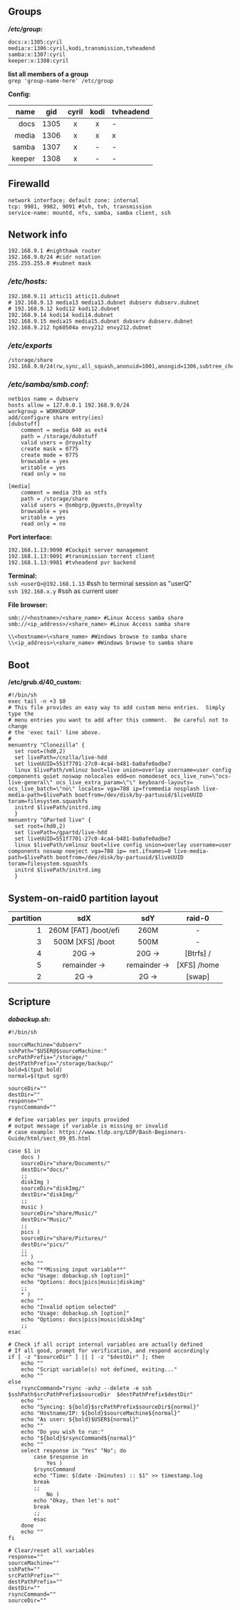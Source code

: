 ## Groups
**_/etc/group:_**  
```
docs:x:1305:cyril
media:x:1306:cyril,kodi,transmission,tvheadend
samba:x:1307:cyril
keeper:x:1308:cyril
```

**list all members of a group**  
`grep 'group-name-here' /etc/group`  

**Config:**

name | gid | cyril | kodi | tvheadend
---:	|:---:|:---:|:---:|---
docs | 1305 | x | x | -
media | 1306 | x | x | x
samba | 1307 | x | - | -
keeper	| 1308 | x | - | -

## Firewalld  
```
network interface; default zone: internal  
tcp: 9981, 9982, 9091 #tvh, tvh, transmission  
service-name: mountd, nfs, samba, samba client, ssh  
```
## Network info
```
192.168.9.1 #nighthawk router  
192.168.9.0/24 #cidr notation  
255.255.255.0 #subnet mask  
```
### _/etc/hosts:_
```
192.168.9.11 attic11 attic11.dubnet  
# 192.168.9.13 media13 media13.dubnet dubserv dubserv.dubnet  
# 192.168.9.12 kodi12 kodi12.dubnet  
192.168.9.14 kodi14 kodi14.dubnet  
192.168.9.15 media15 media15.dubnet dubserv dubserv.dubnet
192.168.9.212 hp60504a envy212 envy212.dubnet  
```
### _/etc/exports_
```
/storage/share	192.168.9.0/24(rw,sync,all_squash,anonuid=1001,anongid=1306,subtree_check)
```
### _/etc/samba/smb.conf:_  
```
netbios name = dubserv
hosts allow = 127.0.0.1 192.168.9.0/24
workgroup = WORKGROUP
add/configure share entry(ies)
[dubstuff]
    comment = media 640 as ext4
    path = /storage/dubstuff
    valid users = @royalty
    create mask = 0775
    create mode = 0775
    browsable = yes
    writable = yes
    read only = no

[media]
    comment = media 3tb as ntfs
    path = /storage/share
    valid users = @smbgrp,@guests,@royalty
    browsable = yes
    writable = yes
    read only = no
```
**Port interface:**  
```
192.168.1.13:9090 #Cockpit server management
192.168.1.13:9091 #transmission torrent client
192.168.1.13:9981 #tvheadend pvr backend
```

**Terminal:**  
`ssh <userQ>@192.168.1.13` #ssh to terminal session as "userQ"  
`ssh 192.168.x.y` #ssh as current user

**File browser:**  
```
smb://<hostname>/<share_name> #Linux Access samba share
smb://<ip_address>/<share_name> #Linux Access samba share

\\<hostname>\<share_name> #Windows browse to samba share
\\<ip_address>\<share_name> #Windows browse to samba share
```

## Boot
**/etc/grub.d/40_custom:**
```
#!/bin/sh
exec tail -n +3 $0
# This file provides an easy way to add custom menu entries.  Simply type the
# menu entries you want to add after this comment.  Be careful not to change
# the 'exec tail' line above.
#
menuentry "Clonezilla" {
  set root=(hd0,2)
  set livePath=/cnzlla/live-hdd
  set liveUUID=551f7701-27c0-4ca4-b481-ba0afe0adbe7
  linux $livePath/vmlinuz boot=live union=overlay username=user config components quiet noswap nolocales edd=on nomodeset ocs_live_run=\"ocs-live-general\" ocs_live_extra_param=\"\" keyboard-layouts= ocs_live_batch=\"no\" locales= vga=788 ip=frommedia nosplash live-media-path=$livePath bootfrom=/dev/disk/by-partuuid/$liveUUID toram=filesystem.squashfs
  initrd $livePath/initrd.img
  }
menuentry "GParted live" {
  set root=(hd0,2)
  set livePath=/gpartd/live-hdd
  set liveUUID=551f7701-27c0-4ca4-b481-ba0afe0adbe7
  linux $livePath/vmlinuz boot=live config union=overlay username=user components noswap noeject vga=788 ip= net.ifnames=0 live-media-path=$livePath bootfrom=/dev/disk/by-partuuid/$liveUUID toram=filesystem.squashfs
  initrd $livePath/initrd.img
  }
```

## System-on-raid0 partition layout

partition	| sdX	| sdY	| raid-0
-:	| :-:	| :-:	| :-:
1	|260M [FAT] /boot/efi	| 260M	| -
3	|500M [XFS] /boot	| 500M	| -
4	| 20G ->	| 20G ->	| [Btrfs]  /
5	| remainder ->	| remainder ->	| [XFS]  /home
2	| 2G ->	| 2G ->	| [swap]

## Scripture
**_dobackup.sh:_**
```
#!/bin/sh

sourceMachine="dubserv"
sshPath="$USER@$sourceMachine:"
srcPathPrefix="/storage/"
destPathPrefix="/storage/backup/"
bold=$(tput bold)
normal=$(tput sgr0)

sourceDir=""
destDir=""
response=""
rsyncCommand=""

# define variables per inputs provided
# output message if variable is missing or invalid
# case example: https://www.tldp.org/LDP/Bash-Beginners-Guide/html/sect_09_05.html

case $1 in
	docs )
	sourceDir="share/Documents/"
	destDir="docs/"
	;;
	diskImg )
	sourceDir="diskImg/"
	destDir="diskImg/"
	;;
	music )
	sourceDir="share/Music/"
	destDir="Music/"
	;;
	pics )
	sourceDir="share/Pictures/"
	destDir="pics/"
	;;
	"" )
	echo ""
	echo "**Missing input variable**"
	echo "Usage: dobackup.sh [option]"
	echo "Options: docs|pics|music|diskimg"
	;;
	* )
	echo ""
	echo "Invalid option selected"
	echo "Usage: dobackup.sh [option]"
	echo "Options: docs|pics|music|diskImg"
	;;
esac

# Check if all script internal variables are actually defined
# If all good, prompt for verification, and respond accordingly
if [ -z "$sourceDir" ] || [ -z "$destDir" ]; then
	echo ""
	echo "Script variable(s) not defined, exiting..."
	echo ""
else
	rsyncCommand="rsync -avhz --delete -e ssh $sshPath$srcPathPrefix$sourceDir	$destPathPrefix$destDir"
	echo ""
	echo "Syncing: ${bold}$srcPathPrefix$sourceDir${normal}"
	echo "Hostname/IP: ${bold}$sourceMachine${normal}"
	echo "As user: ${bold}$USER${normal}"
	echo ""
	echo "Do you wish to run:"
	echo "${bold}$rsyncCommand${normal}"
	echo ""
	select response in "Yes" "No"; do
	    case $response in
	        Yes )
		$rsyncCommand
		echo "Time: $(date -Iminutes) :: $1" >> timestamp.log
		break
		;;
	        No )
		echo "Okay, then let's not"
		break
		;;
	    esac
	done
	echo ""
fi

# Clear/reset all variables
response=""
sourceMachine=""
sshPath=""
srcPathPrefix=""
destPathPrefix=""
destDir=""
rsyncCommand=""
sourceDir=""
```

